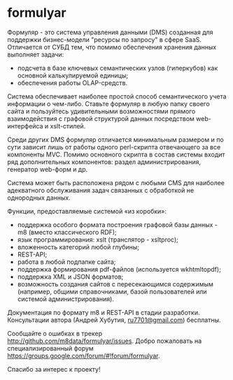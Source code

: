 # formulyar
Формуляр - это система управления данными (DMS) созданная для поддержки бизнес-модели "ресурсы по запросу" в сфере SaaS. Отличается от СУБД тем, что помимо обеспечения хранения данных выполняет задачи:
- подсчета в базе ключевых семантических узлов (гиперкубов) как основной калькулируемой единицы;
- обеспечения работы OLAP-средств.

Система обеспечивает наиболее простой способ семантического учета информации о чем-либо. Ставьте формуляр в любую папку своего сайта и пользуйтесь удивительными возможностями прямого взаимодействия с графовой структурой данных посредством web-интерфейса и xslt-стилей.

Среди других DMS формуляр отличается минимальным размером и по сути зависит лишь от работы одного perl-скрипта отвечающего за все компоненты MVC. Помимо основного скрипта в состав системы входит ряд дополнительных компонентов: раздел администрирования, генератор web-форм и др. 

Система может быть расположена рядом с любыми CMS для наиболее адекватного обслуживания задач связанных с обработкой не однородных данных. 

Функции, предоставляемые системой «из коробки»:
- поддержка особого формата построения графовой базы данных - m8 (вместо классического RDF);
- язык программирования: xslt (транслятор - xsltproc);
- вложенность категорий любой глубины;
- REST-API;
- работа в любой подпапке сайта;
- поддержка формирования pdf-файлов (используется wkhtmltopdf);
- поддержка XML и JSON форматов;
- возможность создания сайтов с пересекающимся содержимым (например, общими справочниками, базой пользователей или системой администрирования).

Документация по формату m8 и REST-API в стадии разработки. Консультации автора (Андрей Хубутия, ru7701@gmail.com) бесплатны.

Cообщайте о ошибках в трекер http://github.com/m8data/formulyar/issues. 
Добро пожаловать на специализированный форум https://groups.google.com/forum/#!forum/formulyar. 

Спасибо за интерес к проекту!